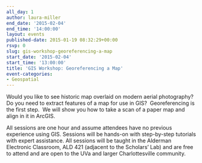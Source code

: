```yaml
---
all_day: 1
author: laura-miller
end_date: '2015-02-04'
end_time: '14:00:00'
layout: events
published-date: 2015-01-19 08:32:29+00:00
rsvp: 0
slug: gis-workshop-georeferencing-a-map
start_date: '2015-02-04'
start_time: '13:00:00'
title: 'GIS Workshop: Georeferencing a Map'
event-categories:
- Geospatial
---
```


Would you like to see historic map overlaid on modern aerial photography?  Do you need to extract features of a map for use in GIS?  Georeferencing is the first step.  We will show you how to take a scan of a paper map and align in it in ArcGIS.

All sessions are one hour and assume attendees have no previous experience using GIS. Sessions will be hands-on with step-by-step tutorials with expert assistance. All sessions will be taught in the Alderman Electronic Classroom, ALD 421 (adjacent to the Scholars’ Lab) and are free to attend and are open to the UVa and larger Charlottesville community.
